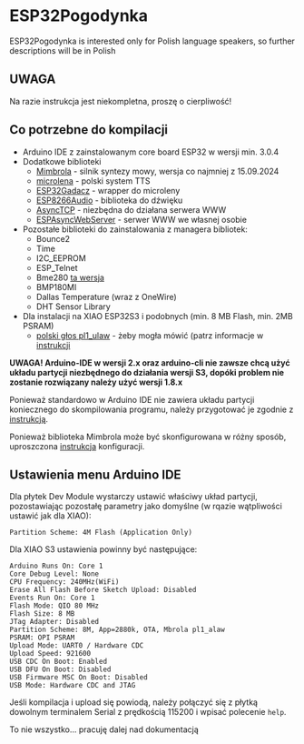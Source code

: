 # ESP32Pogodynka

ESP32Pogodynka is interested only for Polish language speakers, so further descriptions will be in Polish

## UWAGA

Na razie instrukcja jest niekompletna, proszę o cierpliwość!

## Co potrzebne do kompilacji


* Arduino IDE z zainstalowanym core board ESP32 w wersji min. 3.0.4
* Dodatkowe biblioteki
  * [Mimbrola](https://github.com/ethanak/Mimbrola) - silnik syntezy mowy, wersja co najmniej z 15.09.2024
  * [microlena](https://github.com/ethanak/microlena) - polski system TTS
  * [ESP32Gadacz](https://github.com/ethanak/ESP32Gadacz) - wrapper do microleny
  * [ESP8266Audio](https://github.com/earlephilhower/ESP8266Audio) - biblioteka do dźwięku
  * [AsyncTCP](https://github.com/me-no-dev/AsyncTCP) - niezbędna do działana serwera WWW
  * [ESPAsyncWebServer](https://github.com/me-no-dev/ESPAsyncWebServer) - serwer WWW we własnej osobie
* Pozostałe biblioteki do zainstalowania z managera bibliotek:
  * Bounce2
  * Time
  * I2C_EEPROM
  * ESP_Telnet
  * Bme280 [ta wersja](https://github.com/malokhvii-eduard/arduino-bme280)
  * BMP180MI
  * Dallas Temperature (wraz z OneWire)
  * DHT Sensor Library
* Dla instalacji na XIAO ESP32S3 i podobnych (min. 8 MB Flash, min. 2MB PSRAM)
  * [polski głos pl1_ulaw](https://github.com/ethanak/mimbrola_voices_pl) - żeby mogła mówić (patrz informacje w [instrukcji](mimbrola)

__UWAGA!
Arduino-IDE w wersji 2.x oraz arduino-cli nie zawsze chcą użyć układu partycji
niezbędnego do działania wersji S3, dopóki problem nie zostanie rozwiązany
należy użyć wersji 1.8.x__

Ponieważ standardowo w Arduino IDE nie zawiera układu partycji koniecznego
do skompilowania programu, należy przygotować je zgodnie z [instrukcją](partitions).

Ponieważ biblioteka Mimbrola może być skonfigurowana w różny sposób, uproszczona [instrukcja](mimbrola) konfiguracji.

## Ustawienia menu Arduino IDE

Dla płytek Dev Module wystarczy ustawić właściwy układ partycji, pozostawiając pozostałę parametry jako domyślne (w rqazie wątpliwości ustawić jak dla XIAO):
```
Partition Scheme: 4M Flash (Application Only)
```

Dla XIAO S3 ustawienia powinny być następujące:
```
Arduino Runs On: Core 1
Core Debug Level: None
CPU Frequency: 240MHz(WiFi)
Erase All Flash Before Sketch Upload: Disabled
Events Run On: Core 1
Flash Mode: QIO 80 MHz
Flash Size: 8 MB
JTag Adapter: Disabled
Partition Scheme: 8M, App=2880k, OTA, Mbrola pl1_alaw
PSRAM: OPI PSRAM
Upload Mode: UART0 / Hardware CDC
Upload Speed: 921600
USB CDC On Boot: Enabled
USB DFU On Boot: Disabled
USB Firmware MSC On Boot: Disabled
USB Mode: Hardware CDC and JTAG
```

Jeśli kompilacja i upload się powiodą, należy połączyć się z płytką
dowolnym terminalem Serial z prędkością 115200 i wpisać polecenie ```help```.

To nie wszystko... pracuję dalej nad dokumentacją



